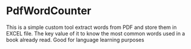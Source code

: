 # PdfWordCounter
This is a simple custom tool extract words from PDF and store them in EXCEL file. The key value of it to know the most common words used in a book already read. Good for language learning purposes
